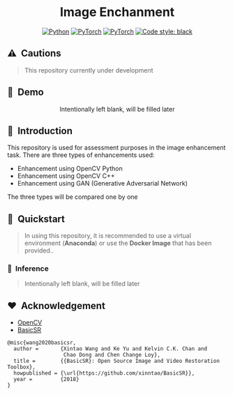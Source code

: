 <div align="center">

# Image Enchanment

<a href="https://www.python.org/"><img alt="Python" src="https://img.shields.io/badge/-Python 3.8+-blue?style=flat&logo=python&logoColor=white"></a>
<a href="https://pytorch.org/get-started/locally/"><img alt="PyTorch" src="https://img.shields.io/badge/-PyTorch 1.8+-red?style=flat&logo=pytorch&logoColor=white"></a>
<a href="https://opencv.org/"><img alt="PyTorch" src="https://img.shields.io/badge/-OpenCV 4.4.0+-green?style=flat&logo=opencv&logoColor=white"></a>
<a href="https://github.com/XPixelGroup/BasicSR"><img alt="Code style: black" src="https://img.shields.io/badge/BasicSR-v1.3.5-purple.svg?style=flat&labelColor=gray"></a>

</div>

## ⚠️&nbsp;&nbsp;Cautions
> This repository currently under development

## 📼&nbsp;&nbsp;Demo
<div align="center">

Intentionally left blank, will be filled later

</div>

## 📌&nbsp;&nbsp;Introduction

This repository is used for assessment purposes in the image enhancement task. There are three types of enhancements used:

- Enhancement using OpenCV Python
- Enhancement using OpenCV C++
- Enhancement using GAN (Generative Adversarial Network)

The three types will be compared one by one

## 🚀&nbsp;&nbsp;Quickstart
> In using this repository, it is recommended to use a virtual environment (**Anaconda**) or use the **Docker Image** that has been provided..

### 🍿&nbsp;&nbsp;Inference
> Intentionally left blank, will be filled later

## ❤️&nbsp;&nbsp;Acknowledgement

- [OpenCV](https://github.com/opencv/opencv)
- [BasicSR](https://github.com/XPixelGroup/BasicSR)
```
@misc{wang2020basicsr,
  author =       {Xintao Wang and Ke Yu and Kelvin C.K. Chan and
                  Chao Dong and Chen Change Loy},
  title =        {{BasicSR}: Open Source Image and Video Restoration Toolbox},
  howpublished = {\url{https://github.com/xinntao/BasicSR}},
  year =         {2018}
}
```